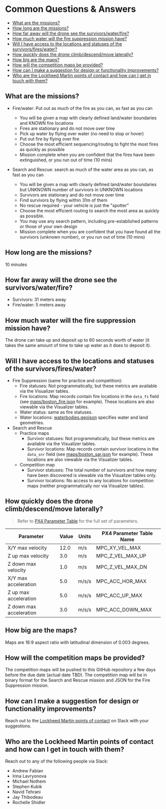 # Common Questions & Answers<!-- omit in toc -->

- [What are the missions?](#what-are-the-missions)
- [How long are the missions?](#how-long-are-the-missions)
- [How far away will the drone see the survivors/water/fire?](#how-far-away-will-the-drone-see-the-survivorswaterfire)
- [How much water will the fire suppression mission have?](#how-much-water-will-the-fire-suppression-mission-have)
- [Will I have access to the locations and statuses of the survivors/fires/water?](#will-i-have-access-to-the-locations-and-statuses-of-the-survivorsfireswater)
- [How quickly does the drone climb/descend/move laterally?](#how-quickly-does-the-drone-climbdescendmove-laterally)
- [How big are the maps?](#how-big-are-the-maps)
- [How will the competition maps be provided?](#how-will-the-competition-maps-be-provided)
- [How can I make a suggestion for design or functionality improvements?](#how-can-i-make-a-suggestion-for-design-or-functionality-improvements)
- [Who are the Lockheed Martin points of contact and how can I get in touch with them?](#who-are-the-lockheed-martin-points-of-contact-and-how-can-i-get-in-touch-with-them)

## What are the missions?
- Fire/water: Put out as much of the fire as you can, as fast as you can
  - You will be given a map with clearly defined land/water boundaries and KNOWN fire locations
  - Fires are stationary and do not move over time
  - Pick up water by flying over water (no need to stop or hover)
  - Put out fire by flying over fire
  - Choose the most efficient sequencing/routing to fight the most fires as quickly as possible
  - Mission complete when you are confident that the fires have been extinguished, or you run out of time (10 mins)

- Search and Rescue: search as much of the water area as you can, as fast as you can 
  - You will be given a map with clearly defined land/water boundaries but UNKNOWN number of survivors in UNKNOWN locations
  - Survivors are stationary and do not move over time
  - Find survivors by flying within 31m of them
  - No rescue required - your vehicle is just the "spotter"
  - Choose the most efficient routing to search the most area as quickly as possible.
  - You may use any search pattern, including pre-established patterns or those of your own design
  - Mission complete when you are confident that you have found all the survivors (unknown number), or you run out of time (10 mins)
 

## How long are the missions?

10 minutes

## How far away will the drone see the survivors/water/fire?

- Survivors: 31 meters away
- Fire/water: 5 meters away

## How much water will the fire suppression mission have?

The drone can take up and deposit up to 60 seconds worth of water (it takes the same amount of time to take up water as it does to deposit it).

## Will I have access to the locations and statuses of the survivors/fires/water?

- Fire Suppression (same for practice and competition):
  - Fire statuses: Not programmatically, but these metrics are available via the Visualizer tables.
  - Fire locations: Map records contain fire locations in the `data_fs` field (see [maps/boston_fire.json](https://github.com/lmco/lm-mit-momentum22/blob/main/maps/boston_fire.json#L16) for example). These locations are also viewable via the Visualizer tables.
  - Water status: same as fire statuses.
  - Water locations: [waterbodies.geojson](https://github.com/lmco/lm-mit-momentum22/blob/main/data/waterbodies.geojson) specifies water and land geometries.
- Search and Rescue
  - Practice maps
    - Survivor statuses: Not programmatically, but these metrics are available via the Visualizer tables.
    - Survivor locations: Map records contain survivor locations in the `data_snr` field (see [maps/boston_sar.json](https://github.com/lmco/lm-mit-momentum22/blob/main/maps/boston_sar.json#L20) for example). These locations are also viewable via the Visualizer tables.
  - Competition map
    - Survivor statuses: The total number of survivors and how many have been discovered is viewable via the Visualizer tables only.
    - Survivor locations: No access to any locations for competition maps (neither programmatically nor via Visualizer tables).

## How quickly does the drone climb/descend/move laterally?

>Refer to [PX4 Parameter Table](https://dev.px4.io/master/en/advanced/parameter_reference.html) for the full set of parameters.

| Parameter                 | Value             | Units             | PX4 Parameter Table Name  |
|--------------             | --------------    | --------------    | --------------            |
| X/Y max velocity          | 12.0              | m/s               | MPC_XY_VEL_MAX            |
| Z up max velocity         | 3.0               | m/s               | MPC_Z_VEL_MAX_UP          |
| Z down max velocity       | 1.0               | m/s               | MPC_Z_VEL_MAX_DN          |
| X/Y max acceleration      | 5.0               | m/s/s             | MPC_ACC_HOR_MAX           |
| Z up max acceleration     | 5.0               | m/s/s             | MPC_ACC_UP_MAX            |
| Z down max acceleration   | 3.0               | m/s/s             | MPC_ACC_DOWN_MAX          |

## How big are the maps?

Maps are 16:9 aspect ratio with latitudinal dimension of 0.003 degrees.

## How will the competition maps be provided?

The competition maps will be pushed to this GitHub repository a few days before the due date (actual date TBD). The competition map will be in binary format for the Search and Rescue mission and JSON for the Fire Suppression mission.

## How can I make a suggestion for design or functionality improvements?

Reach out to the [Lockheed Martin points of contact](#who-are-the-lockheed-martin-points-of-contact-and-how-can-i-get-in-touch-with-them) on Slack with your suggestions.

## Who are the Lockheed Martin points of contact and how can I get in touch with them?

Reach out to any of the following people via Slack:

- Andrew Fabian
- Irina Lavryonova
- Michael Nothem
- Stephen Kubik
- Navid Tehrani
- Jay Thibodeau
- Rochelle Shidler
